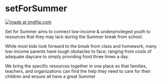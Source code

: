 # setForSummer
<a href="https://imgflip.com/i/2cxsh8"><img src="https://i.imgflip.com/2cxsh8.jpg" title="made at imgflip.com"/></a>

Set for Summer aims to connect low-income & underprivileged youth to resources that they may lack during the Summer break from school.

While most kids look forward to the break from class and homework, many low-income parents have tough obstacles to face; ranging from costs of adequate daycare to simply providing food three times a day.

We bring the specific resources together in one place so that families, teachers, and organizations can find the help they need to care for their children and ensure all have a great Summer
